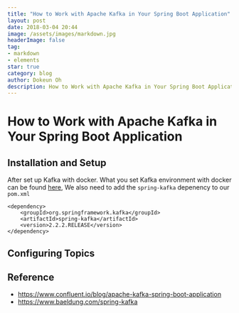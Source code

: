```yaml
---
title: "How to Work with Apache Kafka in Your Spring Boot Application"
layout: post
date: 2018-03-04 20:44
image: /assets/images/markdown.jpg
headerImage: false
tag:
- markdown
- elements
star: true
category: blog
author: Dokeun Oh
description: How to Work with Apache Kafka in Your Spring Boot Application
---
```

# How to Work with Apache Kafka in Your Spring Boot Application

## Installation and Setup

After set up Kafka with docker.
What you set Kafka environment with docker can be found [here](http://ohdoking.github.io//Kafka-Hands-on/),
We also need to add the `spring-kafka` depenency to our `pom.xml`

```
<dependency>
    <groupId>org.springframework.kafka</groupId>
    <artifactId>spring-kafka</artifactId>
    <version>2.2.2.RELEASE</version>
</dependency>
```

## Configuring Topics



## Reference 
- https://www.confluent.io/blog/apache-kafka-spring-boot-application
- https://www.baeldung.com/spring-kafka
